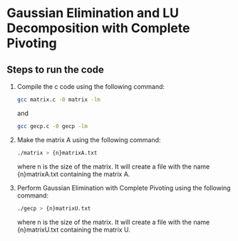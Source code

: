 # Gaussian Elimination and LU Decomposition with Complete Pivoting

## Steps to run the code

1. Compile the c code using the following command:

   ```bash
   gcc matrix.c -0 matrix -lm
   ```

   and

   ```bash
   gcc gecp.c -0 gecp -lm
   ```

2. Make the matrix A using the following command:

   ```bash
   ./matrix > {n}matrixA.txt
   ```

   where n is the size of the matrix. It will create a file with the name {n}matrixA.txt containing the matrix A.

3. Perform Gaussian Elimination with Complete Pivoting using the following command:

   ```bash
   ./gecp > {n}matrixU.txt
   ```

   where n is the size of the matrix. It will create a file with the name {n}matrixU.txt containing the matrix U.
